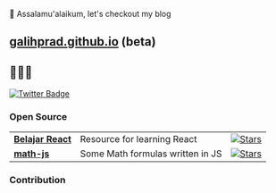 

👋 Assalamu'alaikum, let's checkout my blog
##   [galihprad.github.io](https://galihprad.github.io) (beta)

## 👨🏻‍💻

[![Twitter Badge](https://img.shields.io/badge/-@galihwisnujati-58a6ff?style=flat-square&labelColor=58a6ff&logo=twitter&logoColor=white&link=https://twitter.com/galihwisnujati)](https://twitter.com/galihwisnujati)


### Open Source
<table>
<!--   <thead align="center">
<p><img src="https://github-readme-stats.vercel.app/api?username=galihprad&show_icons=true&theme=gotham&locale=en" alt="galihprad" /></p>
    <tr border: none;>
      <td><b>🎁 Projects</b></td>
      <td><b>⭐ Stars</b></td>
    </tr>
  </thead> -->
  <tbody>
    <tr>
      <td><a href="https://github.com/galihprad/belajar-react"><b>Belajar React</b></a></td>
       <td>Resource for learning React</td>
      <td><a href="https://github.com/galihprad/belajar-react"><img alt="Stars" src="https://img.shields.io/github/stars/galihprad/belajar-react?style=flat&labelColor=343b41"/></a></td>
    </tr>
          <tr>
      <td><a href="https://github.com/galihprad/math-js"><b>math-js</b></a></td>
       <td>Some Math formulas written in JS</td>
      <td><a href="https://github.com/galihprad/math-js"><img alt="Stars" src="https://img.shields.io/github/stars/galihprad/math-js?style=flat&labelColor=343b41"/></a></td>
    </tr>
  </tbody>
</table>

### Contribution


